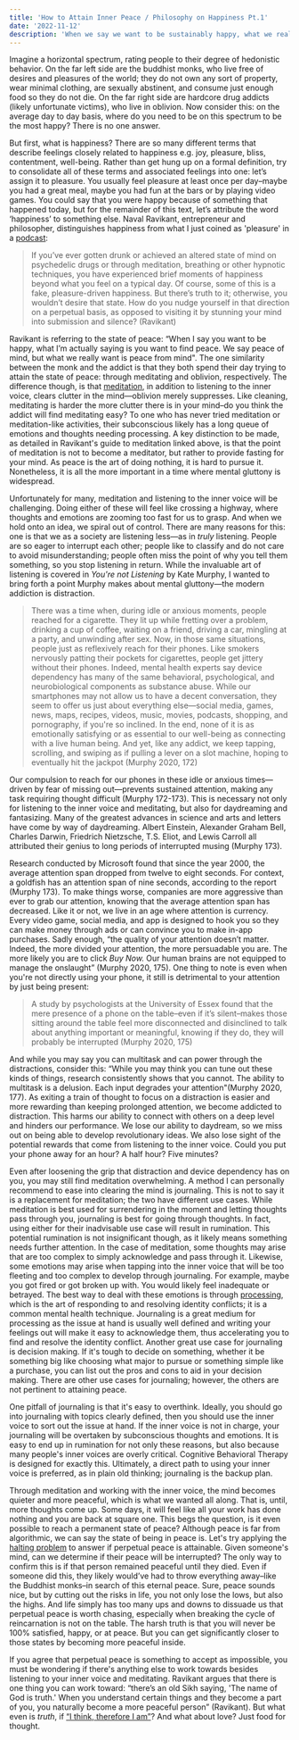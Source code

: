 ```yaml
---
title: 'How to Attain Inner Peace / Philosophy on Happiness Pt.1'
date: '2022-11-12'
description: 'When we say we want to be sustainably happy, what we really want is perpetual peace. In this guide, we will cover peace and ways to clear your mind'
---
```


Imagine a horizontal spectrum, rating people to their degree of hedonistic behavior. On the far left side are the buddhist monks, who live free of desires and pleasures of the world; they do not own any sort of property, wear minimal clothing, are sexually abstinent, and consume just enough food so they do not die. On the far right side are hardcore drug addicts (likely unfortunate victims), who live in oblivion. Now consider this: on the average day to day basis, where do you need to be on this spectrum to be the most happy? There is no one answer.

But first, what is happiness? There are so many different terms that describe feelings closely related to happiness e.g. joy, pleasure, bliss, contentment, well-being. Rather than get hung up on a formal definition, try to consolidate all of these terms and associated feelings into one: let’s assign it to pleasure. You usually feel pleasure at least once per day–maybe you had a great meal, maybe you had fun at the bars or by playing video games. You could say that you were happy because of something that happened today, but for the remainder of this text, let’s attribute the word ‘happiness’ to something else. Naval Ravikant, entrepreneur and philosopher, distinguishes happiness from what I just coined as 'pleasure' in a [podcast](https://nav.al/happiness):

> If you’ve ever gotten drunk or achieved an altered state of mind on psychedelic drugs or through meditation, breathing or other hypnotic techniques, you have experienced brief moments of happiness beyond what you feel on a typical day. Of course, some of this is a fake, pleasure-driven happiness. But there’s truth to it; otherwise, you wouldn’t desire that state. How do you nudge yourself in that direction on a perpetual basis, as opposed to visiting it by stunning your mind into submission and silence? (Ravikant)

Ravikant is referring to the state of peace: “When I say you want to be happy, what I’m actually saying is you want to find peace. We say peace of mind, but what we really want is peace from mind". The one similarity between the monk and the addict is that they both spend their day trying to attain the state of peace: through meditating and oblivion, respectively. The difference though, is that [meditation](https://twitter.com/naval/status/1261481222359801856), in addition to listening to the inner voice, clears clutter in the mind—oblivion merely suppresses. Like cleaning, meditating is harder the more clutter there is in your mind–do you think the addict will find meditating easy? To one who has never tried meditation or meditation-like activities, their subconscious likely has a long queue of emotions and thoughts needing processing. A key distinction to be made, as detailed in Ravikant's guide to meditation linked above, is that the point of meditation is not to become a meditator, but rather to provide fasting for your mind. As peace is the art of doing nothing, it is hard to pursue it. Nonetheless, it is all the more important in a time where mental gluttony is widespread.

Unfortunately for many, meditation and listening to the inner voice will be challenging. Doing either of these will feel like crossing a highway, where thoughts and emotions are zooming too fast for us to grasp. And when we hold onto an idea, we spiral out of control. There are many reasons for this: one is that we as a society are listening less—as in _truly_ listening. People are so eager to interrupt each other; people like to classify and do not care to avoid misunderstanding; people often miss the point of why you tell them something, so you stop listening in return. While the invaluable art of listening is covered in _You're not Listening_ by Kate Murphy, I wanted to bring forth a point Murphy makes about mental gluttony—the modern addiction is distraction.

> There was a time when, during idle or anxious moments, people reached for a cigarette. They lit up while fretting over a problem, drinking a cup of coffee, waiting on a friend, driving a car, mingling at a party, and unwinding after sex. Now, in those same situations, people just as reflexively reach for their phones. Like smokers nervously patting their pockets for cigarettes, people get jittery without their phones. Indeed, mental health experts say device dependency has many of the same behavioral, psychological, and neurobiological components as substance abuse. While our smartphones may not allow us to have a decent conversation, they seem to offer us just about everything else—social media, games, news, maps, recipes, videos, music, movies, podcasts, shopping, and pornography, if you're so inclined. In the end, none of it is as emotionally satisfying or as essential to our well-being as connecting with a live human being. And yet, like any addict, we keep tapping, scrolling, and swiping as if pulling a lever on a slot machine, hoping to eventually hit the jackpot (Murphy 2020, 172)

Our compulsion to reach for our phones in these idle or anxious times—driven by fear of missing out—prevents sustained attention, making any task requiring thought difficult (Murphy 172-173). This is necessary not only for listening to the inner voice and meditating, but also for daydreaming and fantasizing. Many of the greatest advances in science and arts and letters have come by way of daydreaming. Albert Einstein, Alexander Graham Bell, Charles Darwin, Friedrich Nietzsche, T.S. Eliot, and Lewis Carroll all attributed their genius to long periods of interrupted musing (Murphy 173).

Research conducted by Microsoft found that since the year 2000, the average attention span dropped from twelve to eight seconds. For context, a goldfish has an attention span of nine seconds, according to the report (Murphy 173). To make things worse, companies are more aggressive than ever to grab our attention, knowing that the average attention span has decreased. Like it or not, we live in an age where attention is currency. Every video game, social media, and app is designed to hook you so they can make money through ads or can convince you to make in-app purchases. Sadly enough, “the quality of your attention doesn’t matter. Indeed, the more divided your attention, the more persuadable you are. The more likely you are to click _Buy Now._ Our human brains are not equipped to manage the onslaught” (Murphy 2020, 175). One thing to note is even when you're not directly using your phone, it still is detrimental to your attention by just being present:

> A study by psychologists at the University of Essex found that the mere presence of a phone on the table–even if it’s silent–makes those sitting around the table feel more disconnected and disinclined to talk about anything important or meaningful, knowing if they do, they will probably be interrupted (Murphy 2020, 175)

And while you may say you can multitask and can power through the distractions, consider this: “While you may think you can tune out these kinds of things, research consistently shows that you cannot. The ability to multitask is a delusion. Each input degrades your attention"(Murphy 2020, 177). As exiting a train of thought to focus on a distraction is easier and more rewarding than keeping prolonged attention, we become addicted to distraction. This harms our ability to connect with others on a deep level and hinders our performance. We lose our ability to daydream, so we miss out on being able to develop revolutionary ideas. We also lose sight of the potential rewards that come from listening to the inner voice. Could you put your phone away for an hour? A half hour? Five minutes?

Even after loosening the grip that distraction and device dependency has on you, you may still find meditation overwhelming. A method I can personally recommend to ease into clearing the mind is journaling. This is not to say it is a replacement for meditation; the two have different use cases. While meditation is best used for surrendering in the moment and letting thoughts pass through you, journaling is best for going through thoughts. In fact, using either for their inadvisable use case will result in rumination. This potential rumination is not insignificant though, as it likely means something needs further attention. In the case of meditation, some thoughts may arise that are too complex to simply acknowledge and pass through it. Likewise, some emotions may arise when tapping into the inner voice that will be too fleeting and too complex to develop through journaling. For example, maybe you got fired or got broken up with. You would likely feel inadequate or betrayed. The best way to deal with these emotions is through [processing](https://youtu.be/_tLxPkbXkEc), which is the art of responding to and resolving identity conflicts; it is a common mental health technique. Journaling is a great medium for processing as the issue at hand is usually well defined and writing your feelings out will make it easy to acknowledge them, thus accelerating you to find and resolve the identity conflict. Another great use case for journaling is decision making. If it's tough to decide on something, whether it be something big like choosing what major to pursue or something simple like a purchase, you can list out the pros and cons to aid in your decision making. There are other use cases for journaling; however, the others are not pertinent to attaining peace.

One pitfall of journaling is that it's easy to overthink. Ideally, you should go into journaling with topics clearly defined, then you should use the inner voice to sort out the issue at hand. If the inner voice is not in charge, your journaling will be overtaken by subconscious thoughts and emotions. It is easy to end up in rumination for not only these reasons, but also because many people's inner voices are overly critical. Cognitive Behavioral Therapy is designed for exactly this. Ultimately, a direct path to using your inner voice is preferred, as in plain old thinking; journaling is the backup plan.

Through meditation and working with the inner voice, the mind becomes quieter and more peaceful, which is what we wanted all along. That is, until, more thoughts come up. Some days, it will feel like all your work has done nothing and you are back at square one. This begs the question, is it even possible to reach a permanent state of peace? Although peace is far from algorithmic, we can say the state of being in peace is. Let's try applying the [halting problem](https://en.wikipedia.org/wiki/Halting_problem) to answer if perpetual peace is attainable. Given someone's mind, can we determine if their peace will be interrupted? The only way to confirm this is if that person remained peaceful until they died. Even if someone did this, they likely would’ve had to throw everything away–like the Buddhist monks–in search of this eternal peace. Sure, peace sounds nice, but by cutting out the risks in life, you not only lose the lows, but also the highs. And life simply has too many ups and downs to dissuade us that perpetual peace is worth chasing, especially when breaking the cycle of reincarnation is not on the table. The harsh truth is that you will never be 100% satisfied, happy, or at peace. But you can get significantly closer to those states by becoming more peaceful inside.

If you agree that perpetual peace is something to accept as impossible, you must be wondering if there's anything else to work towards besides listening to your inner voice and meditating. Ravikant argues that there is one thing you can work toward: “there’s an old Sikh saying, 'The name of God is truth.' When you understand certain things and they become a part of you, you naturally become a more peaceful person” (Ravikant). But what even is _truth_, if [“I think, therefore I am”](https://en.wikipedia.org/wiki/Cogito,_ergo_sum)? And what about love? Just food for thought.

